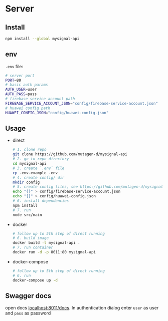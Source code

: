 # Server

## Install
```bash
npm install --global mysignal-api
```

## env

`.env` file:
```bash
# server port
PORT=80
# basic auth params
AUTH_USER=user
AUTH_PASS=pass
# firebase service account path
FIREBASE_SERVICE_ACCOUNT_JSON="config/firebase-service-account.json"
# huawei config path
HUAWEI_CONFIG_JSON="config/huawei-config.json"
```

## Usage

- direct
  ```bash
  # 1. clone repo
  git clone https://github.com/mutagen-d/mysignal-api
  # 2. go to repo directory
  cd mysignal-api
  # 3. create `.env` file
  cp .env.example .env
  # 4. create config/ dir
  mkdir config
  # 5. create config files, see https://github.com/mutagen-d/mysignal for details
  echo "{}" > config/firebase-service-account.json
  echo "{}" > config/huawei-config.json
  # 6. install dependencies
  npm install
  # 7. run
  node src/main
  ```
- docker
  ```bash
  # follow up to 5th step of direct running
  # 6. build image
  docker build -t mysignal-api .
  # 7. run container
  docker run -d -p 8011:80 mysignal-api
  ```
- docker-compose
  ```bash
  # follow up to 5th step of direct running
  # 6. run
  docker-compose up -d
  ```
## Swagger docs
open docs [localhost:8011/docs](http://localhost:8011/docs). In authentication dialog enter `user` as user and `pass` as password

